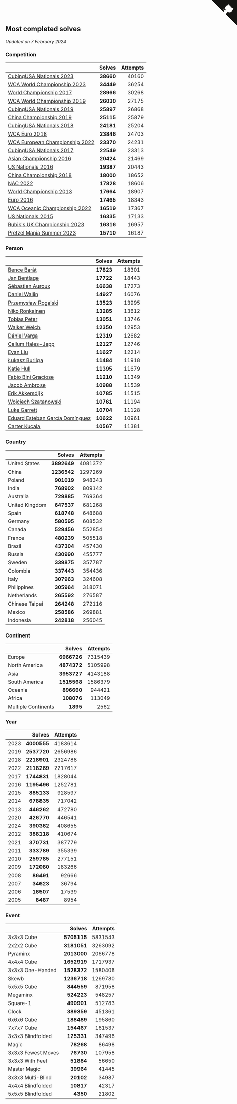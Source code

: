 ## Most completed solves

*Updated on  7 February 2024*


### Competition

|  | Solves | Attempts |
| :--- | ---: | ---: |
| [CubingUSA Nationals 2023](https://www.worldcubeassociation.org/competitions/CubingUSANationals2023) | **38660** | 40160 |
| [WCA World Championship 2023](https://www.worldcubeassociation.org/competitions/WC2023) | **34449** | 36254 |
| [World Championship 2017](https://www.worldcubeassociation.org/competitions/WC2017) | **28966** | 30268 |
| [WCA World Championship 2019](https://www.worldcubeassociation.org/competitions/WC2019) | **26030** | 27175 |
| [CubingUSA Nationals 2019](https://www.worldcubeassociation.org/competitions/CubingUSANationals2019) | **25897** | 26868 |
| [China Championship 2019](https://www.worldcubeassociation.org/competitions/ChinaChampionship2019) | **25115** | 25879 |
| [CubingUSA Nationals 2018](https://www.worldcubeassociation.org/competitions/CubingUSANationals2018) | **24181** | 25204 |
| [WCA Euro 2018](https://www.worldcubeassociation.org/competitions/Euro2018) | **23846** | 24703 |
| [WCA European Championship 2022](https://www.worldcubeassociation.org/competitions/Euro2022) | **23370** | 24231 |
| [CubingUSA Nationals 2017](https://www.worldcubeassociation.org/competitions/CubingUSANationals2017) | **22549** | 23313 |
| [Asian Championship 2016](https://www.worldcubeassociation.org/competitions/AsianChampionship2016) | **20424** | 21469 |
| [US Nationals 2016](https://www.worldcubeassociation.org/competitions/USNationals2016) | **19387** | 20443 |
| [China Championship 2018](https://www.worldcubeassociation.org/competitions/ChinaChampionship2018) | **18000** | 18652 |
| [NAC 2022](https://www.worldcubeassociation.org/competitions/NAC2022) | **17828** | 18606 |
| [World Championship 2013](https://www.worldcubeassociation.org/competitions/WC2013) | **17664** | 18907 |
| [Euro 2016](https://www.worldcubeassociation.org/competitions/Euro2016) | **17465** | 18343 |
| [WCA Oceanic Championship 2022](https://www.worldcubeassociation.org/competitions/OC2022) | **16519** | 17367 |
| [US Nationals 2015](https://www.worldcubeassociation.org/competitions/USNationals2015) | **16335** | 17133 |
| [Rubik's UK Championship 2023](https://www.worldcubeassociation.org/competitions/RubiksUKChampionship2023) | **16316** | 16957 |
| [Pretzel Mania Summer 2023](https://www.worldcubeassociation.org/competitions/PretzelManiaSummer2023) | **15710** | 16187 |

### Person

|  | Solves | Attempts |
| :--- | ---: | ---: |
| [Bence Barát](https://www.worldcubeassociation.org/persons/2008BARA01) | **17823** | 18301 |
| [Jan Bentlage](https://www.worldcubeassociation.org/persons/2010BENT01) | **17722** | 18443 |
| [Sébastien Auroux](https://www.worldcubeassociation.org/persons/2008AURO01) | **16638** | 17273 |
| [Daniel Wallin](https://www.worldcubeassociation.org/persons/2013WALL03) | **14927** | 16076 |
| [Przemysław Rogalski](https://www.worldcubeassociation.org/persons/2013ROGA02) | **13523** | 13995 |
| [Niko Ronkainen](https://www.worldcubeassociation.org/persons/2010RONK01) | **13285** | 13612 |
| [Tobias Peter](https://www.worldcubeassociation.org/persons/2014PETE03) | **13051** | 13746 |
| [Walker Welch](https://www.worldcubeassociation.org/persons/2011WELC01) | **12350** | 12953 |
| [Dániel Varga](https://www.worldcubeassociation.org/persons/2008VARG01) | **12319** | 12682 |
| [Callum Hales-Jepp](https://www.worldcubeassociation.org/persons/2012HALE01) | **12127** | 12746 |
| [Evan Liu](https://www.worldcubeassociation.org/persons/2009LIUE01) | **11627** | 12214 |
| [Łukasz Burliga](https://www.worldcubeassociation.org/persons/2013BURL01) | **11484** | 11918 |
| [Katie Hull](https://www.worldcubeassociation.org/persons/2010HULL01) | **11395** | 11679 |
| [Fabio Bini Graciose](https://www.worldcubeassociation.org/persons/2010GRAC02) | **11210** | 11349 |
| [Jacob Ambrose](https://www.worldcubeassociation.org/persons/2010AMBR01) | **10988** | 11539 |
| [Erik Akkersdijk](https://www.worldcubeassociation.org/persons/2005AKKE01) | **10785** | 11515 |
| [Wojciech Szatanowski](https://www.worldcubeassociation.org/persons/2011SZAT01) | **10761** | 11194 |
| [Luke Garrett](https://www.worldcubeassociation.org/persons/2017GARR05) | **10704** | 11128 |
| [Eduard Esteban García Domínguez](https://www.worldcubeassociation.org/persons/2011EDUA01) | **10622** | 10961 |
| [Carter Kucala](https://www.worldcubeassociation.org/persons/2015KUCA01) | **10567** | 11381 |

### Country

|  | Solves | Attempts |
| :--- | ---: | ---: |
| United States | **3892649** | 4081372 |
| China | **1236542** | 1297269 |
| Poland | **901019** | 948343 |
| India | **768902** | 809142 |
| Australia | **729885** | 769364 |
| United Kingdom | **647537** | 681268 |
| Spain | **618748** | 648688 |
| Germany | **580595** | 608532 |
| Canada | **529456** | 552854 |
| France | **480239** | 505518 |
| Brazil | **437304** | 457430 |
| Russia | **430990** | 455777 |
| Sweden | **339875** | 357787 |
| Colombia | **337443** | 354436 |
| Italy | **307963** | 324608 |
| Philippines | **305964** | 318071 |
| Netherlands | **265592** | 276587 |
| Chinese Taipei | **264248** | 272116 |
| Mexico | **258586** | 269881 |
| Indonesia | **242818** | 256045 |

### Continent

|  | Solves | Attempts |
| :--- | ---: | ---: |
| Europe | **6966726** | 7315439 |
| North America | **4874372** | 5105998 |
| Asia | **3953727** | 4143188 |
| South America | **1515568** | 1586379 |
| Oceania | **896660** | 944421 |
| Africa | **108076** | 113049 |
| Multiple Continents | **1895** | 2562 |

### Year

|  | Solves | Attempts |
| :--- | ---: | ---: |
| 2023 | **4000555** | 4183614 |
| 2019 | **2537720** | 2656986 |
| 2018 | **2218901** | 2324788 |
| 2022 | **2118269** | 2217617 |
| 2017 | **1744831** | 1828044 |
| 2016 | **1195496** | 1252781 |
| 2015 | **885133** | 928597 |
| 2014 | **678835** | 717042 |
| 2013 | **446262** | 472780 |
| 2020 | **426770** | 446541 |
| 2024 | **390362** | 408655 |
| 2012 | **388118** | 410674 |
| 2021 | **370731** | 387779 |
| 2011 | **333789** | 355339 |
| 2010 | **259785** | 277151 |
| 2009 | **172080** | 183266 |
| 2008 | **86491** | 92666 |
| 2007 | **34623** | 36794 |
| 2006 | **16507** | 17539 |
| 2005 | **8487** | 8954 |

### Event

|  | Solves | Attempts |
| :--- | ---: | ---: |
| 3x3x3 Cube | **5705115** | 5831543 |
| 2x2x2 Cube | **3181051** | 3263092 |
| Pyraminx | **2013000** | 2066778 |
| 4x4x4 Cube | **1652919** | 1717937 |
| 3x3x3 One-Handed | **1528372** | 1580406 |
| Skewb | **1236718** | 1269780 |
| 5x5x5 Cube | **844559** | 871958 |
| Megaminx | **524223** | 548257 |
| Square-1 | **490901** | 512783 |
| Clock | **389359** | 451361 |
| 6x6x6 Cube | **188489** | 195860 |
| 7x7x7 Cube | **154467** | 161537 |
| 3x3x3 Blindfolded | **125331** | 347496 |
| Magic | **78268** | 86498 |
| 3x3x3 Fewest Moves | **76730** | 107958 |
| 3x3x3 With Feet | **51884** | 56650 |
| Master Magic | **39964** | 41445 |
| 3x3x3 Multi-Blind | **20102** | 34987 |
| 4x4x4 Blindfolded | **10817** | 42317 |
| 5x5x5 Blindfolded | **4350** | 21802 |


<a href="https://github.com/jonatanklosko/wca_statistics" class="github-corner" aria-label="View source on Github"><svg width="80" height="80" viewBox="0 0 250 250" style="fill:#151513; color:#fff; position: absolute; top: 0; border: 0; right: 0;" aria-hidden="true"><path d="M0,0 L115,115 L130,115 L142,142 L250,250 L250,0 Z"></path><path d="M128.3,109.0 C113.8,99.7 119.0,89.6 119.0,89.6 C122.0,82.7 120.5,78.6 120.5,78.6 C119.2,72.0 123.4,76.3 123.4,76.3 C127.3,80.9 125.5,87.3 125.5,87.3 C122.9,97.6 130.6,101.9 134.4,103.2" fill="currentColor" style="transform-origin: 130px 106px;" class="octo-arm"></path><path d="M115.0,115.0 C114.9,115.1 118.7,116.5 119.8,115.4 L133.7,101.6 C136.9,99.2 139.9,98.4 142.2,98.6 C133.8,88.0 127.5,74.4 143.8,58.0 C148.5,53.4 154.0,51.2 159.7,51.0 C160.3,49.4 163.2,43.6 171.4,40.1 C171.4,40.1 176.1,42.5 178.8,56.2 C183.1,58.6 187.2,61.8 190.9,65.4 C194.5,69.0 197.7,73.2 200.1,77.6 C213.8,80.2 216.3,84.9 216.3,84.9 C212.7,93.1 206.9,96.0 205.4,96.6 C205.1,102.4 203.0,107.8 198.3,112.5 C181.9,128.9 168.3,122.5 157.7,114.1 C157.9,116.9 156.7,120.9 152.7,124.9 L141.0,136.5 C139.8,137.7 141.6,141.9 141.8,141.8 Z" fill="currentColor" class="octo-body"></path></svg></a><style>.github-corner:hover .octo-arm{animation:octocat-wave 560ms ease-in-out}@keyframes octocat-wave{0%,100%{transform:rotate(0)}20%,60%{transform:rotate(-25deg)}40%,80%{transform:rotate(10deg)}}@media (max-width:500px){.github-corner:hover .octo-arm{animation:none}.github-corner .octo-arm{animation:octocat-wave 560ms ease-in-out}}</style>
